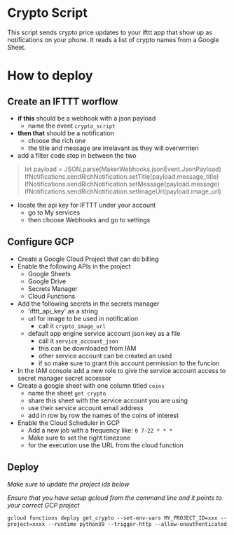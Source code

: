 # Crypto Script
This script sends crypto price updates to your ifttt app that show up as notifications on your phone. It reads a list of crypto names from a Google Sheet.

# How to deploy

## Create an IFTTT worflow
 
 - **if this** should be a webhook with a json payload
    - name the event `crypto_script`
 - **then that** should be a notification
    - choose the rich one
    - the title and message are irrelavant as they will overwrriten
- add a filter code step in between the two
> let payload = JSON.parse(MakerWebhooks.jsonEvent.JsonPayload)
IfNotifications.sendRichNotification.setTitle(payload.message_title)
IfNotifications.sendRichNotification.setMessage(payload.message)
IfNotifications.sendRichNotification.setImageUrl(payload.image_url)
- locate the api key for IFTTT under your account
    - go to My services
    - then choose Webhooks and go to settings

## Configure GCP
- Create a Google Cloud Project that can do billing
- Enable the following APIs in the project
    - Google Sheets
    - Google Drive
    - Secrets Manager
    - Cloud Functions
- Add the following secrets in the secrets manager
    - 'ifttt_api_key' as a string
    - url for image to be used in notification
        - call it `crypto_image_url`
    - default app engine service account json key as a file
        - call it `service_account_json`
        - this can be downloaded from IAM
        - other service account can be created an used
        - if so make sure to grant this account permission to the funcion
- In the IAM console add a new role to give the service account access to secret manager secret accessor
- Create a google sheet with one column titled `coins`
    - name the sheet `get crypto`
    - share this sheet with the service account you are using
    - use their service account email address
    - add in row by row the names of the coins of interest
- Enable the Cloud Scheduler in GCP
    - Add a new job with a frequency like: `0 7-22 * * *`
    - Make sure to set the right timezone
    - for the execution use the URL from the cloud function

## Deploy

*Make sure to update the project ids below*

*Ensure that you have setup gcloud from the command line and it points to your correct GCP project*

`gcloud functions deploy get_crypto --set-env-vars MY_PROJECT_ID=xxx --project=xxxx --runtime python39 --trigger-http --allow-unauthenticated`
